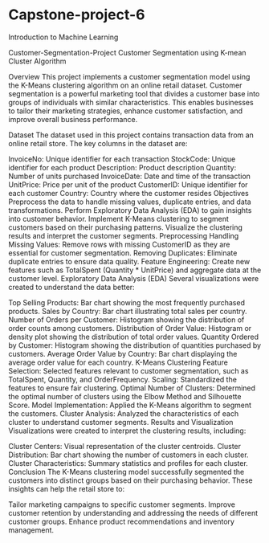 # Capstone-project-6
Introduction to Machine Learning

Customer-Segmentation-Project
Customer Segmentation using K-mean Cluster Algorithm



Overview This project implements a customer segmentation model using the K-Means clustering algorithm on an online retail dataset. Customer segmentation is a powerful marketing tool that divides a customer base into groups of individuals with similar characteristics. This enables businesses to tailor their marketing strategies, enhance customer satisfaction, and improve overall business performance.

Dataset
The dataset used in this project contains transaction data from an online retail store. The key columns in the dataset are:

InvoiceNo: Unique identifier for each transaction
StockCode: Unique identifier for each product
Description: Product description
Quantity: Number of units purchased
InvoiceDate: Date and time of the transaction
UnitPrice: Price per unit of the product
CustomerID: Unique identifier for each customer
Country: Country where the customer resides
Objectives
Preprocess the data to handle missing values, duplicate entries, and data transformations.
Perform Exploratory Data Analysis (EDA) to gain insights into customer behavior.
Implement K-Means clustering to segment customers based on their purchasing patterns.
Visualize the clustering results and interpret the customer segments.
Preprocessing
Handling Missing Values: Remove rows with missing CustomerID as they are essential for customer segmentation.
Removing Duplicates: Eliminate duplicate entries to ensure data quality.
Feature Engineering: Create new features such as TotalSpent (Quantity * UnitPrice) and aggregate data at the customer level.
Exploratory Data Analysis (EDA)
Several visualizations were created to understand the data better:

Top Selling Products: Bar chart showing the most frequently purchased products.
Sales by Country: Bar chart illustrating total sales per country.
Number of Orders per Customer: Histogram showing the distribution of order counts among customers.
Distribution of Order Value: Histogram or density plot showing the distribution of total order values.
Quantity Ordered by Customer: Histogram showing the distribution of quantities purchased by customers.
Average Order Value by Country: Bar chart displaying the average order value for each country.
K-Means Clustering
Feature Selection: Selected features relevant to customer segmentation, such as TotalSpent, Quantity, and OrderFrequency.
Scaling: Standardized the features to ensure fair clustering.
Optimal Number of Clusters: Determined the optimal number of clusters using the Elbow Method and Silhouette Score.
Model Implementation: Applied the K-Means algorithm to segment the customers.
Cluster Analysis: Analyzed the characteristics of each cluster to understand customer segments.
Results and Visualization
Visualizations were created to interpret the clustering results, including:

Cluster Centers: Visual representation of the cluster centroids.
Cluster Distribution: Bar chart showing the number of customers in each cluster.
Cluster Characteristics: Summary statistics and profiles for each cluster.
Conclusion
The K-Means clustering model successfully segmented the customers into distinct groups based on their purchasing behavior. These insights can help the retail store to:

Tailor marketing campaigns to specific customer segments.
Improve customer retention by understanding and addressing the needs of different customer groups.
Enhance product recommendations and inventory management.
